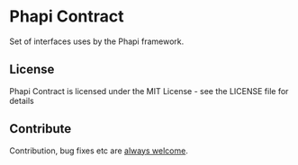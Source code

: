 # Phapi Contract
Set of interfaces uses by the Phapi framework.


## License
Phapi Contract is licensed under the MIT License - see the LICENSE file for details

## Contribute
Contribution, bug fixes etc are [always welcome](https://github.com/phapi/contract/issues/new).
